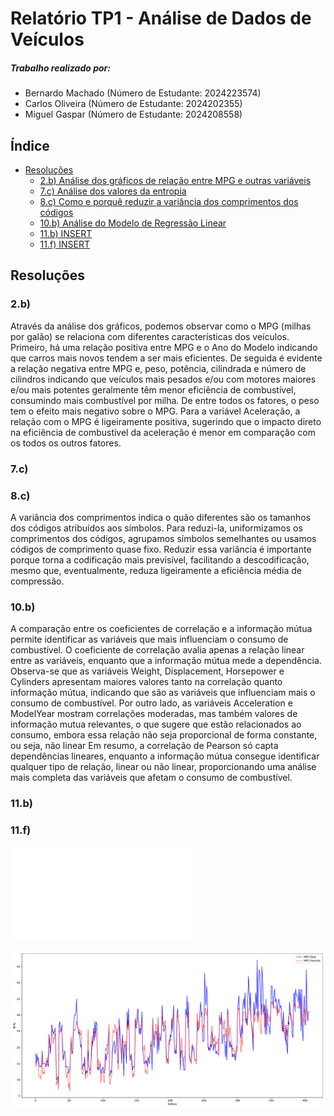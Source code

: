 # Relatório TP1 - Análise de Dados de Veículos

##### Trabalho realizado por:

- Bernardo Machado (Número de Estudante: 2024223574)
- Carlos Oliveira (Número de Estudante: 2024202355)
- Miguel Gaspar (Número de Estudante: 2024208558)

## Índice

- [Resoluções](#resoluções)
  - [2.b) Análise dos gráficos de relação entre MPG e outras variáveis](#2b)
  - [7.c) Análise dos valores da entropia](#7c)
  - [8.c) Como e porquê reduzir a variância dos comprimentos dos códigos](#8c)
  - [10.b) Análise do Modelo de Regressão Linear](#10b)
  - [11.b) INSERT](#11b)
  - [11.f) INSERT](#11f)

## Resoluções

### 2.b)

Através da análise dos gráficos, podemos observar como o MPG (milhas por galão) se relaciona com diferentes características dos veículos. Primeiro, há uma relação positiva entre MPG e o Ano do Modelo indicando que carros mais novos tendem a ser mais eficientes. De seguida é evidente a relação negativa entre MPG e, peso, potência, cilindrada e número de cilindros indicando que veículos mais pesados e/ou com motores maiores e/ou mais potentes geralmente têm menor eficiência de combustível, consumindo mais combustível por milha. De entre todos os fatores, o peso tem o efeito mais negativo sobre o MPG. Para a variável Aceleração, a relação com o MPG é ligeiramente positiva, sugerindo que o impacto direto na eficiência de combustível da aceleração é menor em comparação com os todos os outros fatores.

### 7.c)

### 8.c)

A variância dos comprimentos indica o quão diferentes são os tamanhos dos códigos atribuídos aos símbolos. Para reduzi-la, uniformizamos os comprimentos dos códigos, agrupamos símbolos semelhantes ou usamos códigos de comprimento quase fixo. Reduzir essa variância é importante porque torna a codificação mais previsível, facilitando a descodificação, mesmo que, eventualmente, reduza ligeiramente a eficiência média de compressão.

### 10.b)

A comparação entre os coeficientes de correlação e a informação mútua permite identificar as variáveis que mais influenciam o consumo de combustível. O coeficiente de correlação avalia apenas a relação linear entre as variáveis, enquanto que a informação mútua mede a dependência.
Observa-se que as variáveis Weight, Displacement, Horsepower e Cylinders apresentam maiores valores tanto na correlação quanto informação mútua, indicando que são as variáveis que influenciam mais o consumo de combustível.
Por outro lado, as variáveis Acceleration e ModelYear mostram correlações moderadas, mas também valores de informação mutua relevantes, o que sugere que estão relacionados ao consumo, embora essa relação não seja proporcional de forma constante, ou seja, não linear
Em resumo, a correlação de Pearson só capta dependências lineares, enquanto a informação mútua consegue identificar qualquer tipo de relação, linear ou não linear, proporcionando uma análise mais completa das variáveis que afetam o consumo de combustível.

### 11.b)

### 11.f)

![Gráfico Comparação MPG Real Vs. MPG Previsto](./guide/MPG%20Real%20Vs.%20MPG%20Previsto.pdf)

<img src="./guide/MPG%20Real%20Vs.%20MPG%20Previsto.pdf" alt="Gráficos MPG" width="600">
